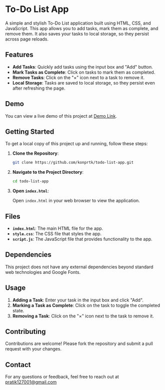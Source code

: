 # To-Do List App

A simple and stylish To-Do List application built using HTML, CSS, and JavaScript. This app allows you to add tasks, mark them as complete, and remove them. It also saves your tasks to local storage, so they persist across page reloads.

## Features

- **Add Tasks**: Quickly add tasks using the input box and "Add" button.
- **Mark Tasks as Complete**: Click on tasks to mark them as completed.
- **Remove Tasks**: Click on the "×" icon next to a task to remove it.
- **Local Storage**: Tasks are saved to local storage, so they persist even after refreshing the page.

## Demo

You can view a live demo of this project at [Demo Link](https://konprtk.me/todo-list-app/).

## Getting Started

To get a local copy of this project up and running, follow these steps:

1. **Clone the Repository**:

   ```bash
   git clone https://github.com/konprtk/todo-list-app.git
   ```

2. **Navigate to the Project Directory**:

   ```bash
   cd todo-list-app
   ```

3. **Open `index.html`**:

   Open `index.html` in your web browser to view the application.

## Files

- **`index.html`**: The main HTML file for the app.
- **`style.css`**: The CSS file that styles the app.
- **`script.js`**: The JavaScript file that provides functionality to the app.

## Dependencies

This project does not have any external dependencies beyond standard web technologies and Google Fonts.

## Usage

1. **Adding a Task**: Enter your task in the input box and click "Add".
2. **Marking a Task as Complete**: Click on the task to toggle the completed state.
3. **Removing a Task**: Click on the "×" icon next to the task to remove it.

## Contributing

Contributions are welcome! Please fork the repository and submit a pull request with your changes.

## Contact

For any questions or feedback, feel free to reach out at [pratik127001@gmail.com](mailto:pratik127001@gmail.com)
